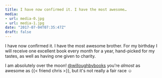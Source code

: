 ```yaml
---
title: I have now confirmed it. I have the most awesome…
media:
- url: media-0.jpg
- url: media-1.jpg
date: "2017-07-04T07:35:47Z"
draft: false
---
```

I have now confirmed it. I have the most awesome brother. For my birthday I will receive one excellent book every month for a year, hand-picked for my tastes, as well as having one given to charity.



I am absolutely over the moon! [@willoughbybooks](https://instagram.com/willoughbybooks) you're *almost* as awesome as {{< friend chris >}}, but it's not really a fair race ☺️
